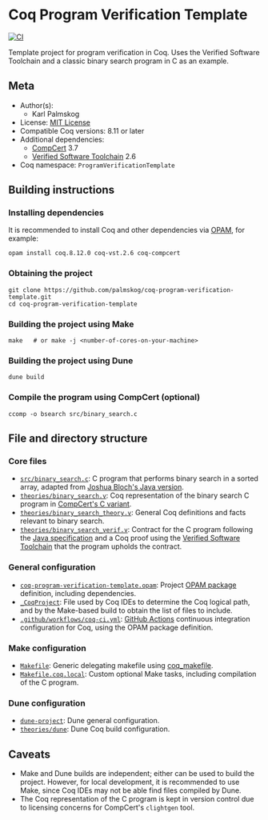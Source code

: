 # Coq Program Verification Template

[![CI][action-shield]][action-link]

[action-shield]: https://github.com/palmskog/coq-program-verification-template/workflows/CI/badge.svg?branch=master
[action-link]: https://github.com/palmskog/coq-program-verification-template/actions?query=workflow%3ACI

Template project for program verification in Coq.
Uses the Verified Software Toolchain and a classic binary
search program in C as an example.

## Meta

- Author(s):
  - Karl Palmskog
- License: [MIT License](LICENSE)
- Compatible Coq versions: 8.11 or later
- Additional dependencies:
  - [CompCert](http://compcert.inria.fr) 3.7
  - [Verified Software Toolchain](https://vst.cs.princeton.edu) 2.6
- Coq namespace: `ProgramVerificationTemplate`

## Building instructions

### Installing dependencies

It is recommended to install Coq and other dependencies via
[OPAM](https://opam.ocaml.org/doc/Install.html), for example:
```shell
opam install coq.8.12.0 coq-vst.2.6 coq-compcert
```

### Obtaining the project

```shell
git clone https://github.com/palmskog/coq-program-verification-template.git
cd coq-program-verification-template
```

### Building the project using Make

```shell
make   # or make -j <number-of-cores-on-your-machine> 
```

### Building the project using Dune

``` shell
dune build
```

### Compile the program using CompCert (optional)

```shell
ccomp -o bsearch src/binary_search.c
```

## File and directory structure

### Core files

- [`src/binary_search.c`](src/binary_search.c): C program that performs binary
  search in a sorted array, adapted from [Joshua Bloch's Java version][binary-search-url].
- [`theories/binary_search.v`](theories/binary_search.v): Coq representation
  of the binary search C program in [CompCert's C variant][compcert-c-url].
- [`theories/binary_search_theory.v`](theories/binary_search_theory.v): General
  Coq definitions and facts relevant to binary search.
- [`theories/binary_search_verif.v`](theories/binary_search_verif.v): Contract for the
  C program following the [Java specification][java-specification-url] and a Coq proof using the
  [Verified Software Toolchain][vst-url] that the program upholds the contract.

### General configuration

- [`coq-program-verification-template.opam`](coq-program-verification-template.opam):
  Project [OPAM package][opam-url] definition, including dependencies.
- [`_CoqProject`](_CoqProject): File used by Coq IDEs to determine the Coq logical path,
  and by the Make-based build to obtain the list of files to include. 
- [`.github/workflows/coq-ci.yml`](.github/workflows/coq-ci.yml): [GitHub Actions][github-actions-ci-url]
  continuous integration configuration for Coq, using the OPAM package definition.

### Make configuration

- [`Makefile`](Makefile): Generic delegating makefile using [coq_makefile][coq-makefile-url].
- [`Makefile.coq.local`](Makefile.coq.local): Custom optional Make tasks, including compilation
  of the C program.

### Dune configuration

- [`dune-project`](dune-project): Dune general configuration.
- [`theories/dune`](theories/dune): Dune Coq build configuration.

## Caveats

- Make and Dune builds are independent; either can be used to build
  the project. However, for local development, it is recommended to use Make,
  since Coq IDEs may not be able find files compiled by Dune.
- The Coq representation of the C program is kept in version control due
  to licensing concerns for CompCert's `clightgen` tool.

[binary-search-url]: http://ai.googleblog.com/2006/06/extra-extra-read-all-about-it-nearly.html
[java-specification-url]: https://hg.openjdk.java.net/jdk10/jdk10/jdk/file/ffa11326afd5/src/java.base/share/classes/java/util/Arrays.java#l1846
[vst-url]: https://vst.cs.princeton.edu
[compcert-c-url]: http://compcert.inria.fr/compcert-C.html
[coq-makefile-url]: https://coq.inria.fr/refman/practical-tools/utilities.html#building-a-coq-project-with-coq-makefile
[github-actions-ci-url]: https://github.com/coq-community/docker-coq-action
[opam-url]: https://opam.ocaml.org
